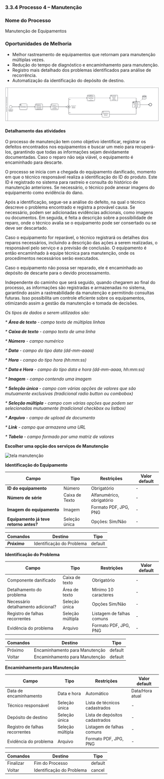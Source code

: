 ### 3.3.4 Processo 4 – Manutenção 

### Nome do Processo
Manutenção de Equipamentos

### Oportunidades de Melhoria
- Melhor rastreamento de equipamentos que retornam para manutenção múltiplas vezes.
- Redução do tempo de diagnóstico e encaminhamento para manutenção.
- Registro mais detalhado dos problemas identificados para análise de recorrência.
- Automatização da identificação do depósito de destino.
  
![Exemplo de um Modelo BPMN do PROCESSO 4](images/modelagemmanutencao.svg "Modelo BPMN do Processo 4.")

#### Detalhamento das atividades

O processo de manutenção tem como objetivo identificar, registrar os defeitos encontrados nos equipamentos e buscar um meio para recuperá-los, garantindo que todas as informações sejam devidamente documentadas. Caso o reparo não seja viável, o equipamento é encaminhado para descarte.

O processo se inicia com a chegada do equipamento danificado, momento em que o técnico responsável realiza a identificação do ID do produto. Este ID é registrado no sistema para rastreio e consulta do histórico de manutenção anteriores. Se necessário, o técnico pode anexar imagens do equipamento como evidência do dano.

Após a identificação, segue-se a análise do defeito, na qual o técnico descreve o problema encontrado e registra a provável causa. Se necessário, podem ser adicionadas evidências adicionais, como imagens ou documentos. Em seguida, é feita a descrição sobre a possibilidade de reparo, onde o técnico avalia se o equipamento pode ser consertado ou se deve ser descartado.

Caso o equipamento for reparável, o técnico registrará os detalhes dos reparos necessários, incluindo a descrição das ações a serem realizadas, o responsável pelo serviço e a previsão de conclusão. O equipamento é então encaminhado à equipe técnica para manutenção, onde os procedimentos necessários serão executados.

Caso o equipamento não possa ser reparado, ele é encaminhado ao depósito de descarte para o devido processamento.

Independente do caminho que será seguido, quando chegarem ao final do processo, as informações são registradas e armazenadas no sistema, garantindo assim a rastreabilidade da manutenção e permitindo consultas futuras. Isso possibilita um controle eficiente sobre os equipamentos, otimizando assim a gestão da manutenção e tomada de decisões.

_Os tipos de dados a serem utilizados são:_

_* **Área de texto** - campo texto de múltiplas linhas_

_* **Caixa de texto** - campo texto de uma linha_

_* **Número** - campo numérico_

_* **Data** - campo do tipo data (dd-mm-aaaa)_

_* **Hora** - campo do tipo hora (hh:mm:ss)_

_* **Data e Hora** - campo do tipo data e hora (dd-mm-aaaa, hh:mm:ss)_

_* **Imagem** - campo contendo uma imagem_

_* **Seleção única** - campo com várias opções de valores que são mutuamente exclusivas (tradicional radio button ou combobox)_

_* **Seleção múltipla** - campo com várias opções que podem ser selecionadas mutuamente (tradicional checkbox ou listbox)_

_* **Arquivo** - campo de upload de documento_

_* **Link** - campo que armazena uma URL_

_* **Tabela** - campo formado por uma matriz de valores_

**Escolher uma opção dos serviços de Manutenção**

![tela manutenção](https://github.com/user-attachments/assets/44ad6e8a-aa11-42bf-b1e8-8cd701d27739)


**Identificação do Equipamento**

| **Campo**       | **Tipo**         | **Restrições** | **Valor default** |
| ---             | ---              | ---            | ---               |
| **ID do equipamento**  |  Número   | Obrigatório    |    -               |
| **Número de série**    | Caixa de Texto   | Alfanumérico, obrigatório |          -      |
| **Imagem do equipamento**          | Imagem   | Formato PDF, JPG, PNG |      -     |
| **Equipamento já teve retorno antes?**  |  Seleção única   | Opções: Sim/Não    |    -               |

| **Comandos**         |  **Destino**                   | **Tipo** |
| ---                  | ---                            | ---               |
| ***Próximo***       |    Identificação do Problema    | default            |


**Identificação do Problema**

| **Campo**       | **Tipo**         | **Restrições** | **Valor default** |
| ---             | ---              | ---            | ---               |
| Componente danificado | Caixa de texto  | Obrigatório  |           -        |
| Detalhamento do problema | Área de texto | Mínimo 10 caracteres |         -          |
| Necessário detalhamento adicional? | Seleção única | Opções Sim/Não |            -       |
| Registro de falhas recorrentes | Seleção múltipla | Listagem de falhas comuns |      -      |
| Evidência do problema | Arquivo | Formato PDF, JPG, PNG |      -      |


| **Comandos**         |  **Destino**                   | **Tipo**          |
| ---                  | ---                            | ---               |
| Próximo              |  Encaminhamento para Manutenção | default                  |
| Voltar  |  Encaminhamento para Manutenção | default                  |


**Encaminhamento para Manutenção**

| **Campo**       | **Tipo**         | **Restrições** | **Valor default** |
| ---             | ---              | ---            | ---               |
| Data de encaminhamento | Data e hora  | Automático  |  Data/Hora atual  |
| Técnico responsável | Seleção única | Lista de técnicos cadastrados |    -               |
| Depósito de destino | Seleção única | Lista de depósitos cadastrados | -                  |
| Registro de falhas recorrentes | Seleção múltipla | Listagem de falhas comuns |      -      |
| Evidência do problema | Arquivo | Formato PDF, JPG, PNG |       -     |


| **Comandos**         |  **Destino**                   | **Tipo**          |
| ---                  | ---                            | ---               |
| Finalizar |  Fim do Processo | default                |
| Voltar  |  Identificação do Problema | cancel    |





